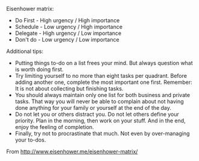 Eisenhower matrix:
* Do First - High urgency / High importance
* Schedule - Low urgency / High importance
* Delegate - High urgency / Low importance
* Don't do - Low urgency / Low importance

Additional tips:
* Putting things to-do on a list frees your mind. But always question what is worth doing first.
* Try limiting yourself to no more than eight tasks per quadrant. Before adding another one, complete the most important one first. Remember: It is not about collecting but finishing tasks.
* You should always maintain only one list for both business and private tasks. That way you will never be able to complain about not having done anything for your family or yourself at the end of the day.
* Do not let you or others distract you. Do not let others define your priority. Plan in the morning, then work on your stuff. And in the end, enjoy the feeling of completion.
* Finally, try not to procrastinate that much. Not even by over-managing your to-dos.

From http://www.eisenhower.me/eisenhower-matrix/
